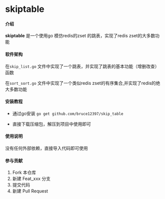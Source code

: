 # skiptable

#### 介绍
**skiptable** 是一个使用go 模仿redis的zset 的跳表，实现了redis zset的大多数功能

#### 软件架构
在`skip_list.go` 文件中实现了一个跳表，并实现了跳表的基本功能（增删改查）函数

在`sort_sort.go` 文件中实现了一个类似redis zset的有序集合,并实现了redis的绝大多数功能

#### 安装教程

* 通过go安装 `go get github.com/bruce12397/skip_table`

* 直接下载压缩包，解压到项目中使用即可

#### 使用说明

没有任何外部依赖，直接导入代码即可使用

#### 参与贡献

1.  Fork 本仓库
2.  新建 Feat_xxx 分支
3.  提交代码
4.  新建 Pull Request
